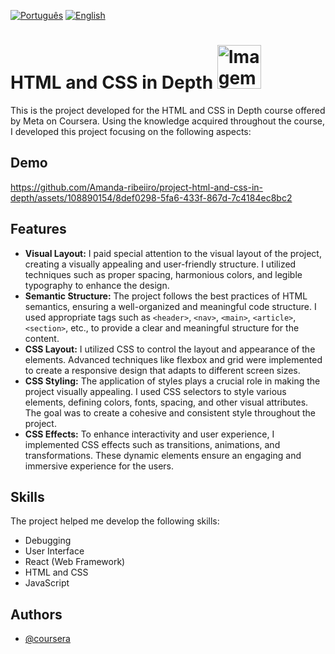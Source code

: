 [![Português](https://img.shields.io/badge/Idioma-Portugu%C3%AAs-green)](README.pt.md)
[![English](https://img.shields.io/badge/Language-English-green)](README.md)


# HTML and CSS in Depth <img src="https://th.bing.com/th/id/OIP.L5MBP2lB2KENDlRirmcnMAAAAA?pid=ImgDet&rs=1" alt="Imagem" width="70"/>

This is the project developed for the HTML and CSS in Depth course offered by Meta on Coursera. Using the knowledge acquired throughout the course, I developed this project focusing on the following aspects:

## Demo

https://github.com/Amanda-ribeiiro/project-html-and-css-in-depth/assets/108890154/8def0298-5fa6-433f-867d-7c4184ec8bc2

## Features
- **Visual Layout:** I paid special attention to the visual layout of the project, creating a visually appealing and user-friendly structure. I utilized techniques such as proper spacing, harmonious colors, and legible typography to enhance the design.
- **Semantic Structure:** The project follows the best practices of HTML semantics, ensuring a well-organized and meaningful code structure. I used appropriate tags such as `<header>`, `<nav>`, `<main>`, `<article>`, `<section>`, etc., to provide a clear and meaningful structure for the content.
- **CSS Layout:** I utilized CSS to control the layout and appearance of the elements. Advanced techniques like flexbox and grid were implemented to create a responsive design that adapts to different screen sizes.
- **CSS Styling:** The application of styles plays a crucial role in making the project visually appealing. I used CSS selectors to style various elements, defining colors, fonts, spacing, and other visual attributes. The goal was to create a cohesive and consistent style throughout the project.
- **CSS Effects:** To enhance interactivity and user experience, I implemented CSS effects such as transitions, animations, and transformations. These dynamic elements ensure an engaging and immersive experience for the users.

## Skills
The project helped me develop the following skills:
- Debugging
- User Interface
- React (Web Framework)
- HTML and CSS
- JavaScript

## Authors
- [@coursera](https://www.coursera.org/learn/html-and-css-in-depth?)
